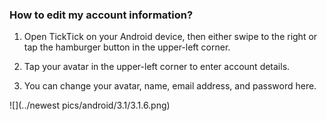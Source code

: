 ### How to edit my account information?

1. Open TickTick on your Android device, then either swipe to the right or tap the hamburger button in the upper-left corner.

2. Tap your avatar in the upper-left corner to enter account details.

3. You can change your avatar, name, email address, and password here.

![](../newest pics/android/3.1/3.1.6.png)